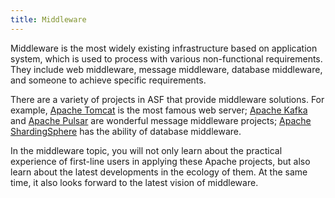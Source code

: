 ```yaml
---
title: Middleware
---
```


Middleware is the most widely existing infrastructure based on application system, which is used to process with various non-functional requirements.
They include web middleware, message middleware, database middleware, and someone to achieve specific requirements.

There are a variety of projects in ASF that provide middleware solutions. For example,
[Apache Tomcat](https://tomcat.apache.org/) is the most famous web server;
[Apache Kafka](https://kafka.apache.org/) and [Apache Pulsar](https://pulsar.apache.org/) are wonderful message middleware projects;
[Apache ShardingSphere](https://shardingsphere.apache.org/) has the ability of database middleware.

In the middleware topic, you will not only learn about the practical experience of first-line users in applying these Apache projects, 
but also learn about the latest developments in the ecology of them. 
At the same time, it also looks forward to the latest vision of middleware.
